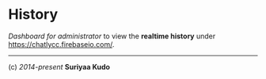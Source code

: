 History
====

*Dashboard for administrator* to view the **realtime history** under https://chatlycc.firebaseio.com/.


----
(c) *2014-present* **Suriyaa Kudo**
